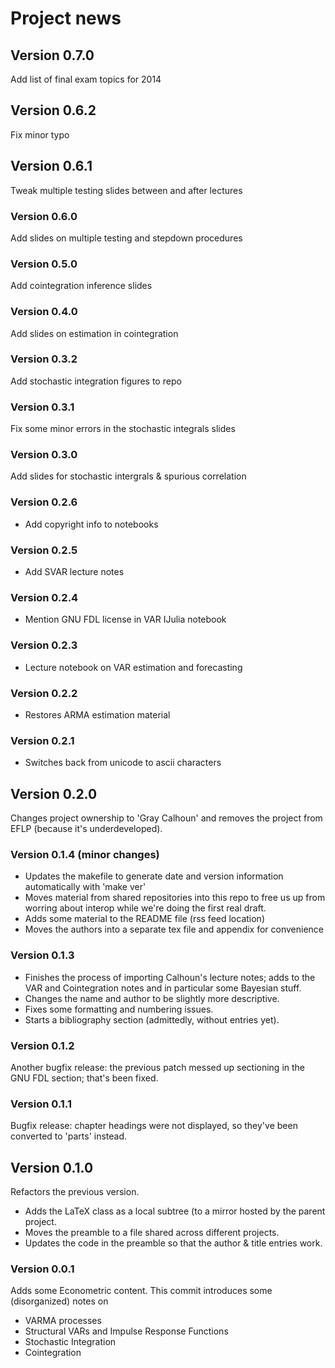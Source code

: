 Project news
============

## Version 0.7.0
Add list of final exam topics for 2014

## Version 0.6.2
Fix minor typo

## Version 0.6.1
Tweak multiple testing slides between and after lectures

### Version 0.6.0
Add slides on multiple testing and stepdown procedures

### Version 0.5.0
Add cointegration inference slides

### Version 0.4.0
Add slides on estimation in cointegration

### Version 0.3.2
Add stochastic integration figures to repo

### Version 0.3.1
Fix some minor errors in the stochastic integrals slides

### Version 0.3.0
Add slides for stochastic intergrals & spurious correlation

### Version 0.2.6
* Add copyright info to notebooks

### Version 0.2.5
* Add SVAR lecture notes

### Version 0.2.4
* Mention GNU FDL license in VAR IJulia notebook

### Version 0.2.3
* Lecture notebook on VAR estimation and forecasting

### Version 0.2.2
* Restores ARMA estimation material

### Version 0.2.1
* Switches back from unicode to ascii characters

Version 0.2.0
-------------
Changes project ownership to 'Gray Calhoun' and removes the project
from EFLP (because it's underdeveloped).

### Version 0.1.4 (minor changes)
* Updates the makefile to generate date and version information
  automatically with 'make ver'
* Moves material from shared repositories into this repo to free us up
  from worring about interop while we're doing the first real draft.
* Adds some material to the README file (rss feed location)
* Moves the authors into a separate tex file and appendix for convenience

### Version 0.1.3 
* Finishes the process of importing Calhoun's lecture notes; adds to
  the VAR and Cointegration notes and in particular some Bayesian
  stuff.
* Changes the name and author to be slightly more descriptive.
* Fixes some formatting and numbering issues.
* Starts a bibliography section (admittedly, without entries yet).

### Version 0.1.2
Another bugfix release: the previous patch messed up sectioning in the
GNU FDL section; that's been fixed.

### Version 0.1.1
Bugfix release: chapter headings were not displayed, so they've been
converted to 'parts' instead.

Version 0.1.0
-------------
Refactors the previous version.
- Adds the LaTeX class as a local subtree (to a mirror hosted by the
  parent project.
- Moves the preamble to a file shared across different projects.
- Updates the code in the preamble so that the author & title entries
  work.

### Version 0.0.1
Adds some Econometric content.  This commit introduces some
(disorganized) notes on
- VARMA processes
- Structural VARs and Impulse Response Functions
- Stochastic Integration
- Cointegration